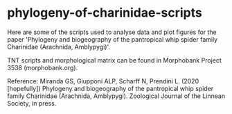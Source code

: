 # phylogeny-of-charinidae-scripts
Here are some of the scripts used to analyse data and plot figures for the paper 'Phylogeny and biogeography of the pantropical whip spider family Charinidae (Arachnida, Amblypygi)'.

TNT scripts and morphological matrix can be found in Morphobank Project 3538 (morphobank.org).

Reference:
Miranda GS, Giupponi ALP, Scharff N, Prendini L. (2020 [hopefully]) Phylogeny and biogeography of the pantropical whip spider family Charinidae (Arachnida, Amblypygi). Zoological Journal of the Linnean Society, in press.
